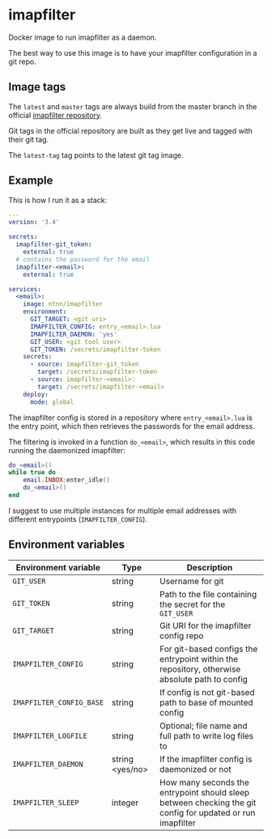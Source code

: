 # imapfilter

Docker image to run imapfilter as a daemon.

The best way to use this image is to have your imapfilter configuration
in a git repo.

## Image tags

The `latest` and `master` tags are always build from the master branch in
the official [imapfilter repository](https://github.com/lefcha/imapfilter).

Git tags in the official repository are built as they get live and
tagged with their git tag.

The `latest-tag` tag points to the latest git tag image.

## Example

This is how I run it as a stack:

```yaml
---
version: '3.4'

secrets:
  imapfilter-git_token:
    external: true
  # contains the password for the email
  imapfilter-<email>:
    external: true

services:
  <email>:
    image: ntnn/imapfilter
    environment:
      GIT_TARGET: <git uri>
      IMAPFILTER_CONFIG: entry_<email>.lua
      IMAPFILTER_DAEMON: 'yes'
      GIT_USER: <git tool user>
      GIT_TOKEN: /secrets/imapfilter-token
    secrets:
      - source: imapfilter-git_token
        target: /secrets/imapfilter-token
      - source: imapfilter-<email>:
        target: /secrets/imapfilter-<email>
    deploy:
      mode: global
```

The imapfilter config is stored in a repository where `entry_<email>.lua` is
the entry point, which then retrieves the passwords for the email
address.

The filtering is invoked in a function `do_<email>`, which results in
this code running the daemonized imapfilter:

```lua
do_<email>()
while true do
    email.INBOX:enter_idle()
    do_<email>()
end
```

I suggest to use multiple instances for multiple email addresses with
different entrypoints (`IMAPFILTER_CONFIG`).

## Environment variables

| Environment variable | Type | Description |
| --- | --- | --- |
| `GIT_USER` | string | Username for git |
| `GIT_TOKEN` | string | Path to the file containing the secret for the `GIT_USER` |
| `GIT_TARGET` | string | Git URI for the imapfilter config repo |
| `IMAPFILTER_CONFIG` | string | For git-based configs the entrypoint within the repository, otherwise absolute path to config |
| `IMAPFILTER_CONFIG_BASE` | string | If config is not git-based path to base of mounted config |
| `IMAPFILTER_LOGFILE` | string | Optional; file name and full path to write log files to |
| `IMAPFILTER_DAEMON` | string <yes/no> | If the imapfilter config is daemonized or not |
| `IMAPFILTER_SLEEP` | integer | How many seconds the entrypoint should sleep between checking the git config for updated or run imapfilter |
